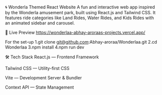 🌀 Wonderla Themed React Website
A fun and interactive web app inspired by the Wonderla amusement park, built using React.js and Tailwind CSS. It features ride categories like Land Rides, Water Rides, and Kids Rides with an animated sidebar and carousel.


📸 Live Preview
https://wonderlaa-abhay-aroraas-projects.vercel.app/

For the set-up
1.git clone git@github.com:Abhay-aroraa/Wonderlaa.git
2.cd Wonderlaa
3.npm install
4.npm run dev


🛠️ Tech Stack
React.js — Frontend Framework

Tailwind CSS — Utility-first CSS

Vite — Development Server & Bundler

Context API — State Management

